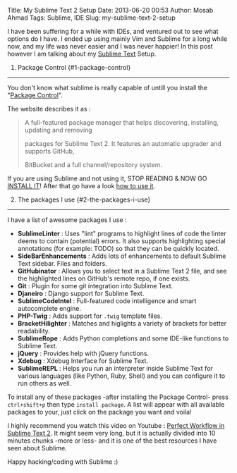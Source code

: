 Title: My Sublime Text 2 Setup
Date: 2013-06-20 00:53
Author: Mosab Ahmad
Tags: Sublime, IDE
Slug: my-sublime-text-2-setup

I have been suffering for a while with IDEs, and ventured out to see
what options do I have. I ended up using mainly Vim and Sublime for a
long while now, and my life was never easier and I was never happier! In
this post however I am talking about my [Sublime Text][] Setup.

1. Package Control {#1-package-control}
------------------


You don't know what sublime is really capable of untill you install the
"[Package Control][]".

The website describes it as :

> A full-featured package manager that helps discovering,
> installing, updating and removing
>
> packages for Sublime Text 2. It features an automatic upgrader and
> supports GitHub,
>
> BitBucket and a full channel/repository system.

If you are using Sublime and not using it, STOP READING & NOW GO
[INSTALL IT][]! After that go have a look [how to use it][].


2. The packages I use {#2-the-packages-i-use}
---------------------

I have a list of awesome packages I use :

-   **SublimeLinter** : Uses "lint" programs to highlight lines of code
    the linter deems to contain (potential) errors. It also supports
    highlighting special annotations (for example: TODO) so that they
    can be quickly located.
-   **SideBarEnhancements** : Adds lots of enhancements to default
    Sublime Text sidebar. Files and folders.
-   **GitHubinator** : Allows you to select text in a Sublime Text 2
    file, and see the highlighted lines on GitHub's remote repo, if one
    exists.
-   **Git** : Plugin for some git integration into Sublime Text.
-   **Djaneiro** : Django support for Sublime Text.
-   **SublimeCodeIntel** : Full-featured code intelligence and smart
    autocomplete engine.
-   **PHP-Twig** : Adds support for `.twig` template files.
-   **BracketHilighter** : Matches and higlights a variety of brackets
    for better readability.
-   **SublimeRope** : Adds Python completions and some IDE-like
    functions to Sublime Text.
-   **jQuery** : Provides help with jQuery functions.
-   **Xdebug** : Xdebug Interface for Sublime Text.
-   **SublimeREPL** : Helps you run an interpreter inside Sublime Text
    for various languages (like Python, Ruby, Shell) and you can
    configure it to run others as well.

To install any of these packages -after installing the Package Control-
press `ctrl+shift+p` then type `install package`. A list will appear
with all available packages to your, just click on the package you want
and voila!

I highly recommend you watch this video on Youtube : [Perfect Workflow
in Sublime Text 2][]. It might seem very long, but it is actually
divided into 10 minutes chunks -more or less- and it is one of the best
resources I have seen about Sublime.

Happy hacking/coding with Sublime :)

[Sublime Text]: https://www.sublimetext.com/
[Package Control]: http://wbond.net/sublime_packages/package_control/
[INSTALL IT]: http://wbond.net/sublime_packages/package_control/installation
[how to use it]: http://wbond.net/sublime_packages/package_control/usage
[Perfect Workflow in Sublime Text 2]: http://www.youtube.com/watch?v=TZ-bgcJ6fQo
